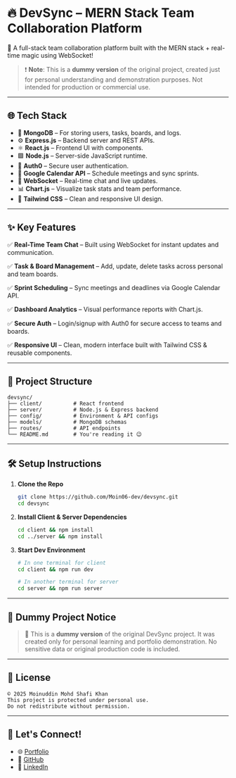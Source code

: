 # 🔥 DevSync – MERN Stack Team Collaboration Platform

🚀 A full-stack team collaboration platform built with the MERN stack + real-time magic using WebSocket!

> ❗ **Note**: This is a **dummy version** of the original project, created just for personal understanding and demonstration purposes. Not intended for production or commercial use.

---

## 🌐 Tech Stack

- 🧠 **MongoDB** – For storing users, tasks, boards, and logs.
- ⚙️ **Express.js** – Backend server and REST APIs.
- ⚛️ **React.js** – Frontend UI with components.
- 🟩 **Node.js** – Server-side JavaScript runtime.
- 🔐 **Auth0** – Secure user authentication.
- 📆 **Google Calendar API** – Schedule meetings and sync sprints.
- 💬 **WebSocket** – Real-time chat and live updates.
- 📊 **Chart.js** – Visualize task stats and team performance.
- 💅 **Tailwind CSS** – Clean and responsive UI design.

---

## ✨ Key Features

✅ **Real-Time Team Chat** – Built using WebSocket for instant updates and communication.

✅ **Task & Board Management** – Add, update, delete tasks across personal and team boards.

✅ **Sprint Scheduling** – Sync meetings and deadlines via Google Calendar API.

✅ **Dashboard Analytics** – Visual performance reports with Chart.js.

✅ **Secure Auth** – Login/signup with Auth0 for secure access to teams and boards.

✅ **Responsive UI** – Clean, modern interface built with Tailwind CSS & reusable components.

---

## 📁 Project Structure

```
devsync/
├── client/          # React frontend
├── server/          # Node.js & Express backend
├── config/          # Environment & API configs
├── models/          # MongoDB schemas
├── routes/          # API endpoints
└── README.md        # You're reading it 😉
```

---

## 🛠 Setup Instructions

1. **Clone the Repo**
   ```bash
   git clone https://github.com/Moin06-dev/devsync.git
   cd devsync
   ```

2. **Install Client & Server Dependencies**
   ```bash
   cd client && npm install
   cd ../server && npm install
   ```

3. **Start Dev Environment**
   ```bash
   # In one terminal for client
   cd client && npm run dev

   # In another terminal for server
   cd server && npm run server
   ```

---

## 🧪 Dummy Project Notice

> 🧸 This is a **dummy version** of the original DevSync project. It was created only for personal learning and portfolio demonstration. No sensitive data or original production code is included.

---

## 📝 License

```
© 2025 Moinuddin Mohd Shafi Khan  
This project is protected under personal use.  
Do not redistribute without permission.
```

---

## 💬 Let's Connect!

- 🌐 [Portfolio](https://personal-portfolio-main-six.vercel.app/)
- 🐙 [GitHub](https://github.com/Moin06-dev)
- 💼 [LinkedIn](https://www.linkedin.com/in/moinuddinkhan06)
```



